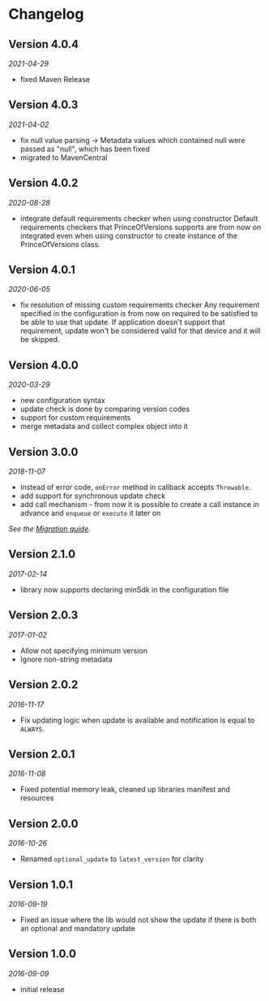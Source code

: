 # Changelog

## Version 4.0.4

_2021-04-29_

- fixed Maven Release

## Version 4.0.3

_2021-04-02_

- fix null value parsing -> Metadata values which contained null were passed as "null", which has been fixed
- migrated to MavenCentral


## Version 4.0.2

_2020-08-28_

- integrate default requirements checker when using constructor
    Default requirements checkers that PrinceOfVersions supports are from now on integrated even when using constructor
    to create instance of the PrinceOfVersions class.

## Version 4.0.1

_2020-06-05_

- fix resolution of missing custom requirements checker
    Any requirement specified in the configuration is from now on required to be satisfied to be able to use that update.
    If application doesn't support that requirement, update won't be considered valid for that device and it will be skipped.

## Version 4.0.0

_2020-03-29_

- new configuration syntax
- update check is done by comparing version codes
- support for custom requirements
- merge metadata and collect complex object into it

## Version 3.0.0

_2018-11-07_

- instead of error code, `onError` method in callback accepts `Throwable`.
- add support for synchronous update check
- add call mechanism - from now it is possible to create a call instance in advance and `enqueue` or `execute` it later on

_See the [Migration guide](https://github.com/infinum/Android-Prince-of-Versions/wiki/Migration-guide)._

## Version 2.1.0

_2017-02-14_

- library now supports declaring minSdk in the configuration file

## Version 2.0.3

_2017-01-02_

- Allow not specifying minimum version
- Ignore non-string metadata

## Version 2.0.2

_2016-11-17_

- Fix updating logic when update is available and notification is equal to `ALWAYS`.

## Version 2.0.1

_2016-11-08_

- Fixed potential memory leak, cleaned up libraries manifest and resources

## Version 2.0.0

_2016-10-26_

- Renamed `optional_update` to `latest_version` for clarity

## Version 1.0.1

_2016-09-19_

- Fixed an issue where the lib would not show the update if there is both an optional and mandatory update

## Version 1.0.0

_2016-09-09_

- initial release
